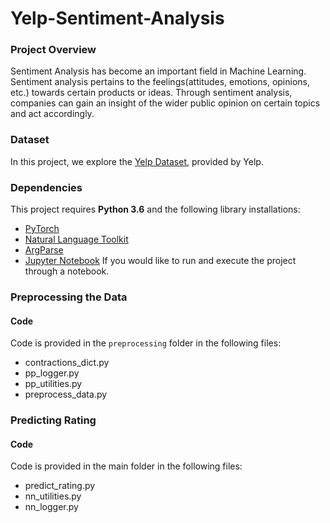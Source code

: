 # Yelp-Sentiment-Analysis

### Project Overview
Sentiment Analysis has become an important field in Machine Learning. Sentiment analysis pertains to the feelings(attitudes, emotions, opinions, etc.) towards certain products or ideas. Through sentiment analysis, companies can gain an insight of the wider public opinion on certain topics and act accordingly.

### Dataset
In this project, we explore the [Yelp Dataset](https://www.yelp.com/dataset/challenge), provided by Yelp.

### Dependencies
This project requires **Python 3.6** and the following library installations:
- [PyTorch](http://pytorch.org/)
- [Natural Language Toolkit](https://www.nltk.org/)
- [ArgParse](https://pypi.python.org/pypi/argparse)
 - [Jupyter Notebook](http://jupyter.org/) If you would like to run and execute the project through a notebook.
 

 
 ### Preprocessing the Data
 #### Code
 Code is provided in the `preprocessing` folder in the following files:
 - contractions_dict.py
 - pp_logger.py
 - pp_utilities.py
 - preprocess_data.py
 
 ### Predicting Rating
 #### Code
 Code is provided in the main folder in the following files:
 - predict_rating.py
 - nn_utilities.py
  - nn_logger.py
  
 
